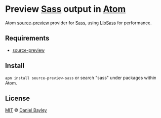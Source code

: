 Preview [Sass] output in [Atom]
===============================
Atom [source-preview] provider for [Sass], using [LibSass] for performance.

Requirements
------------
* [source-preview]

Install
-------
`apm install source-preview-sass` or search "sass" under packages within Atom.

License
-------
[MIT] © [Daniel Bayley]

[MIT]:							LICENSE.md
[Daniel Bayley]:		https://github.com/danielbayley
[atom]:							https://atom.io
[source-preview]: 	https://atom.io/packages/source-preview
[sass]: 						http://sass-lang.com
[libsass]: 					http://sass-lang.com/libsass
